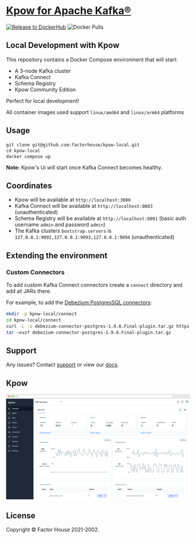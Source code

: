 # [Kpow for Apache Kafka®](https://kpow.io)
[![Release to DockerHub](https://github.com/operatr-io/kpow-docker/actions/workflows/release.yml/badge.svg?branch=main)](https://github.com/operatr-io/kpow-docker/actions/workflows/release.yml)
![Docker Pulls](https://img.shields.io/docker/pulls/operatr/operatr)

## Local Development with Kpow

This repository contains a Docker Compose environment that will start:

- A 3-node Kafka cluster
- Kafka Connect 
- Schema Registry 
- Kpow Community Edition

Perfect for local development!

All container images used support `linux/amd64` and `linux/arm64` platforms

## Usage

```
git clone git@github.com:factorhouse/kpow-local.git 
cd kpow-local
docker compose up
```

**Note:** Kpow's Ui will start once Kafka Connect becomes healthy.



## Coordinates

* Kpow will be available at `http://localhost:3000`
* Kafka Connect will be available at `http://localhost:8083` (unauthenticated)
* Schema Registry will be available at `http://localhost:8001` (basic auth username `admin` and password `admin`)
* The Kafka clusters `bootstrap.servers` is `127.0.0.1:9092,127.0.0.1:9093,127.0.0.1:9094` (unauthenticated)

## Extending the environment

### Custom Connectors

To add custom Kafka Connect connectors create a `connect` directory and add all JARs there.

For example, to add the [Debezium PostgresSQL connectors](https://debezium.io/documentation/reference/stable/connectors/postgresql.html):

```bash
mkdir -p kpow-local/connect
cd kpow-local/connect
curl -L -o debezium-connector-postgres-1.9.6.Final-plugin.tar.gz https://repo1.maven.org/maven2/io/debezium/debezium-connector-postgres/1.9.6.Final/debezium-connector-postgres-1.9.6.Final-plugin.tar.gz 
tar –xvzf debezium-connector-postgres-1.9.6.Final-plugin.tar.gz
```

## Support

Any issues? Contact [support](https://kpow.io/support) or view our [docs](https://docs.kpow.io).


## Kpow

![Kpow in action.](resources/kpow-ui.png)

## License

Copyright © Factor House 2021-2002.
